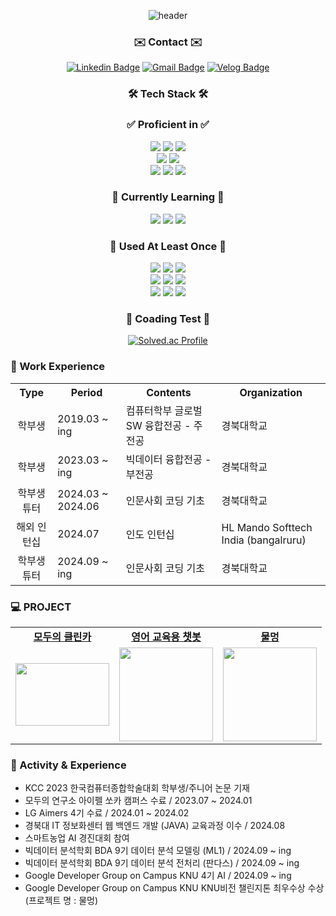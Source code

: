 <div align="center">
  
![header](https://capsule-render.vercel.app/api?type=waving&text=Welcome%20To%20YJ's%20GitHub!&fontSize=40&height=220&color=gradient&customColorList=2&fontColor=FFFFFF)

### ✉️ Contact ✉️
[![Linkedin Badge](https://img.shields.io/badge/-LinkedIn-blue?style=for-the-badge&logo=Linkedin&logoColor=white&link=https://www.linkedin.com/in/yeongjin-jeong-aa27b3263/)](https://www.linkedin.com/in/yeongjin-jeong-aa27b3263/)
[![Gmail Badge](https://img.shields.io/badge/Gmail-d14836?style=for-the-badge&logo=Gmail&logoColor=white&link=mailto:jyjin1206@gmail.com)](mailto:jyjin1206@gmail.com)
[![Velog Badge](https://img.shields.io/badge/Velog-444444?style=for-the-badge&logo=Velog&logoColor=black"&link=https://velog.io/@jyj1206/posts)](https://velog.io/@jyj1206/posts)
  
### 🛠️ Tech Stack 🛠️

### ✅ Proficient in ✅
<img src="https://img.shields.io/badge/Python-3766AB?style=for-the-badge&logo=Python&logoColor=white"/>
<img src="https://img.shields.io/badge/java-007396?style=for-the-badge&logo=OpenJDK&logoColor=white">
<img src="https://img.shields.io/badge/C-A8B9CC?style=for-the-badge&logo=C&logoColor=white"/>
<br>
<img src="https://img.shields.io/badge/flask-000000?style=for-the-badge&logo=flask&logoColor=white"/>
<img src="https://img.shields.io/badge/torchserve-F80000?style=for-the-badge&logo=torchserve&logoColor=white"/>
<br>
<img src="https://img.shields.io/badge/linux-FCC624?style=for-the-badge&logo=linux&logoColor=white"/> 
<img src="https://img.shields.io/badge/git-F05033.svg?style=for-the-badge&logo=git&logoColor=white"/>
<img src="https://img.shields.io/badge/DOCKER-1572B6?style=for-the-badge&logo=DOCKER&logoColor=white"/>
<br>

### 📖 Currently Learning 📖
<img src="https://img.shields.io/badge/scikitlearn-F7931E?style=for-the-badge&logo=scikitlearn&logoColor=white"/>
<img src="https://img.shields.io/badge/pytorch-F80000?style=for-the-badge&logo=pytorch&logoColor=white"/> 
<img src="https://img.shields.io/badge/TensorFlow-FF6F00?style=for-the-badge&logo=tensorflow&logoColor=white"/>
<br>

### 📂 Used At Least Once 📂
<img src="https://img.shields.io/badge/HTML5-1572B6?style=for-the-badge&logo=css3&logoColor=white"/>
<img src="https://img.shields.io/badge/CSS3-1572B6?style=for-the-badge&logo=css3&logoColor=white"/>
<img src="https://img.shields.io/badge/Javascript-ffb13b?style=for-the-badge&logo=javascript&logoColor=white"/>
<br>
<img src="https://img.shields.io/badge/bootstrap-7952B3?style=for-the-badge&logo=bootstrap&logoColor=white"/>
<img src="https://img.shields.io/badge/spring-6DB33F?style=for-the-badge&logo=spring&logoColor=white"/>
<img src="https://img.shields.io/badge/springboot-6DB33F?style=for-the-badge&logo=springboot&logoColor=white"> 
<br>
<img src="https://img.shields.io/badge/Mysql-E6B91E?style=for-the-badge&logo=MySql&logoColor=white"/>
<img src="https://img.shields.io/badge/Amazon AWS-232F3E?style=for-the-badge&logo=amazonaws&logoColor=white"/>
<img src="https://img.shields.io/badge/Google Cloud-4285F4?style=for-the-badge&logo=Google Cloud&logoColor=white"/>
<br>

### 📕 Coading Test 📕
[![Solved.ac Profile](http://mazassumnida.wtf/api/v2/generate_badge?boj=jyj1206)](https://solved.ac/jy1j206/)

</div>

### 👔 Work Experience
<div style="text-align:left">
<table>
  <tr>
    <th style="text-align:center">Type</th>
    <th style="text-align:center">Period</th>
    <th style="text-align:center">Contents</th>
    <th style="text-align:center">Organization</th>
  </tr>
  <tr>
    <td style="text-align:center">학부생</td>
    <td style="text-align:left">2019.03 ~ ing</td>
    <td style="text-align:left">컴퓨터학부 글로벌 SW 융합전공 - 주전공</td>
    <td style="text-align:left">경북대학교</td>
  </tr>
  <tr>
    <td style="text-align:center">학부생</td>
    <td style="text-align:left">2023.03 ~ ing</td>
    <td style="text-align:left">빅데이터 융합전공 - 부전공</td>
    <td style="text-align:left">경북대학교</td>
  </tr>
  <tr>
    <td style="text-align:center">학부생 튜터</td>
    <td style="text-align:left">2024.03 ~ 2024.06</td>
    <td style="text-align:left">인문사회 코딩 기초</td>
    <td style="text-align:left">경북대학교</td>
  </tr>
  <tr>
    <td style="text-align:center">해외 인턴십</td>
    <td style="text-align:left">2024.07</td>
    <td style="text-align:left">인도 인턴십</td>
    <td style="text-align:left">HL Mando Softtech India (bangalruru)</td>
  </tr>
  <tr>
    <td style="text-align:center">학부생 튜터</td>
    <td style="text-align:left">2024.09 ~ ing</td>
    <td style="text-align:left">인문사회 코딩 기초</td>
    <td style="text-align:left">경북대학교</td>
  </tr>
</table>
</div>

### 💻 PROJECT
<table>
  <tr>
    <td align="center" colspan="1">
      <a href="https://github.com/jyj1206/SoClean-ObjectDetect-CarReturn">
        <strong>모두의 클린카</strong></td>
      </a>
    <td align="center" colspan="1">
      <a href="https://github.com/KNU-bigdata6/bigdata6">
        <strong>영어 교육용 챗봇</strong>
      </a>
    <td align="center" colspan="1">
      <a href="https://github.com/team-GDGline">
        <strong>물멍</strong>
      </a>
  </tr>

  <tr>
    <td>
      <a href="https://github.com/jyj1206/SoClean-ObjectDetect-CarReturn">
        <img src="https://github.com/user-attachments/assets/4b665115-fb40-460c-be14-006f1a9a7e13" width="150px" height="100px"/>
      </a>
    </td>
    <td>
      <a href="https://github.com/KNU-bigdata6/bigdata6">
        <img src="https://github.com/user-attachments/assets/e14bd0b9-2fc6-4d99-af5d-89a09026bbf7" width="150px height="100px""/>
      </a>
    </td>
    <td>
      <a href="https://github.com/team-GDGline">
        <img src="https://github.com/user-attachments/assets/fcbe23c1-3519-4826-a07e-41b6375ff87e" width="150px height="100px""/>
      </a>
    </td>
  </tr>
</table>

### 🏃 Activity & Experience
* KCC 2023 한국컴퓨터종합학술대회 학부생/주니어 논문 기재
* 모두의 연구소 아이펠 쏘카 캠퍼스 수료 / 2023.07 ~ 2024.01
* LG Aimers 4기 수료 / 2024.01 ~ 2024.02
* 경북대 IT 정보화센터 웹 백엔드 개발 (JAVA) 교육과정 이수 / 2024.08
* 스마트농업 AI 경진대회 참여
* 빅데이터 분석학회 BDA 9기 데이터 분석 모델링 (ML1) / 2024.09 ~ ing
* 빅데이터 분석학회 BDA 9기 데이터 분석 전처리 (판다스) / 2024.09 ~ ing
* Google Developer Group on Campus KNU 4기 AI / 2024.09 ~ ing
* Google Developer Group on Campus KNU  KNU비전 챌린지톤 최우수상 수상 (프로젝트 명 : 물멍)
